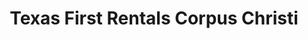 ---
title: "Texas First Rentals Corpus Christi"
url: /corpus-christi/texas-first-rentals-corpus-christi/
shop: storage rental
---